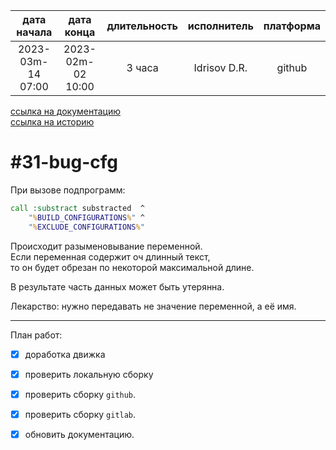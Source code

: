 |    дата начала    |    дата конца     | длительность | исполнитель  | платформа |
|:-----------------:|:-----------------:|:------------:|:------------:|:---------:|
| 2023-03m-14 07:00 | 2023-02m-02 10:00 |    3 часа    | Idrisov D.R. |  github   |

[ссылка на документацию](../docs.md)  
[ссылка на историю](../history.md#-v009)  

#31-bug-cfg
===========
При вызове подпрограмм:  

```bat
call :substract substracted  ^
    "%BUILD_CONFIGURATIONS%" ^
    "%EXCLUDE_CONFIGURATIONS%"
```

Происходит разыменовывание переменной.  
Если переменная содержит оч длинный текст,  
то он будет обрезан по некоторой максимальной длине.  

В результате часть данных может быть утерянна.  

Лекарство: нужно передавать не значение переменной, а её имя. 

--------------------------------------------------------------------------------

План работ:  
  - [x] доработка движка  
  - [x] проверить локальную сборку  
  - [x] проверить сборку `github`.  
  - [x] проверить сборку `gitlab`.  
  - [x] обновить документацию.  


